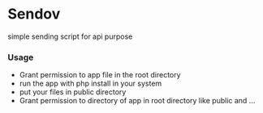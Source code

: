 # Sendov
simple sending script for api purpose 

### Usage
- Grant permission to app file in the root directory
- run the app with php install in your system
- put your files in public directory
- Grant permission to directory of app in root directory like public and ...
